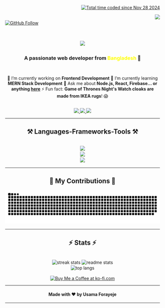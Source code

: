 <div align="right" >
  
<a href="https://wakatime.com/@a266f62a-327f-4ed8-9c14-79e70cc54b70"><img src="https://wakatime.com/badge/user/a266f62a-327f-4ed8-9c14-79e70cc54b70.svg" alt="Total time coded since Nov 28 2024" /></a>

<img  src="https://visitor-badge.laobi.icu/badge?page_id=usama-forayeje" />
</div>


<div align="left" >
    <a href="https://github.com/usama-forayeje" target="_blank">
    <img src="https://img.shields.io/github/followers/usama-forayeje?label=Follow&style=social" alt="GitHub Follow">
  </a>
</div>

<h1 align="center">
    <img src="https://readme-typing-svg.herokuapp.com/?font=Righteous&size=40&center=true&vCenter=true&width=600&height=80&duration=5000&lines=Hey+there!+👋;+I'm+Usama+Forayeje!" />
</h1>

<h3 align="center">
  A passionate web developer from <span style="color: yellow;">Bangladesh</span> 🚀
</h3>

<br/>

<div align="center">

🔭 I’m currently working on **Frontend Development**
🌱 I’m currently learning **MERN Stack Development** 
💬 Ask me about **Node.js, React, Firebase... or anything 
[here](https://github.com/usama-forayeje)** 
⚡ Fun fact: **Game of Thrones Night's Watch cloaks are made from IKEA rugs**! 😱

</div>

<br/>

<div align="center"> 
    <a href="mailto:usamaforayaje@gmail.com">
        <img src="https://img.shields.io/badge/Gmail-333333?style=for-the-badge&logo=gmail&logoColor=red" />
    </a>
    <a href="https://www.linkedin.com/in/usama-forayaje/" target="_blank">
        <img src="https://img.shields.io/badge/LinkedIn-0077B5?style=for-the-badge&logo=linkedin&logoColor=white" />
    </a>
    <a href="https://github.com/usama-forayeje" target="_blank">
        <img src="https://img.shields.io/badge/Portfolio-FF5722?style=for-the-badge&logo=todoist&logoColor=white" />
    </a>
</div>

<hr/>

<h2 align="center">⚒️ Languages-Frameworks-Tools ⚒️</h2>

<br/>

<div align="center">
    <!-- First Row of Icons -->
    <img src="https://skillicons.dev/icons?i=react,bootstrap,html,css,tailwind,jquery,redux" />
    <br>
    <!-- Second Row of Icons -->
    <img src="https://skillicons.dev/icons?i=nodejs,javascript,typescript,express,firebase,mongodb,nextjs,babel" />
    <br>
    <!-- Third Row of Icons -->
    <img src="https://skillicons.dev/icons?i=vscode,github,figma,git,materialui,postman,powershell,sass,vercel,vite" />
</div>

<hr/>

<div align="center">
    <h2>🐍 My Contributions 🐍</h2>
   <picture>
  <source media="(prefers-color-scheme: dark)" srcset="https://raw.githubusercontent.com/usama-forayeje/usama-forayeje/output/github-snake-dark.svg" />
 <source media="(prefers-color-scheme: light)" srcset="https://raw.githubusercontent.com/usama-forayeje/usama-forayeje/output/github-snake.svg" />
 <img alt="github-snake" src="https://raw.githubusercontent.com/usama-forayeje/usama-forayeje/output/github-snake.svg" />
</picture>
  
</div>

<div align="center">

<hr/>

<h2 align="center">⚡ Stats ⚡</h2>

<br>

<div align="center">
    <img width="390" src="https://github-readme-streak-stats.herokuapp.com/?user=usama-forayeje&count_private=true&theme=react&border_radius=10" alt="streak stats"/>
    <img width="390" src="https://github-readme-stats.vercel.app/api?username=usama-forayeje&count_private=true&show_icons=true&include_all_commits=true&theme=react&rank_icon=github&border_radius=10" alt="readme stats"/>

<br/>

<img width="325" align="center" src="https://github-readme-stats.vercel.app/api/top-langs/?username=usama-forayeje&hide=HTML&langs_count=8&layout=compact&theme=react&border_radius=10&size_weight=0.5&count_weight=0.5&exclude_repo=github-readme-stats" alt="top langs"/>
    
</div>

<br/>

<div align="center">
<a href='https://buymeacoffee.com/usama_forayaje' target='_blank'><img height='64' style='border:0px;height:64px;' src='https://storage.ko-fi.com/cdn/kofi1.png?v=3' border='0' alt='Buy Me a Coffee at ko-fi.com' /></a>
</div>
<hr/>

<div align="center">
    <h4>Made with ❤️ by <strong>Usama Forayeje</strong></h4>
</div>

<hr/>
